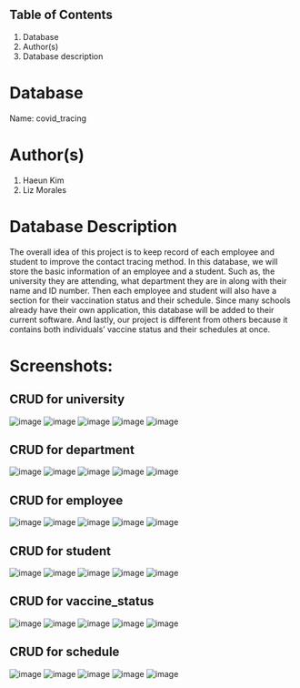 ## Table of Contents
1. Database
2. Author(s)
3. Database description

# Database
Name: covid_tracing

# Author(s)
1. Haeun Kim
2. Liz Morales 

# Database Description
The overall idea of this project is to keep record of each employee and student to improve the contact tracing method.
In this database, we will store the basic information of an employee and a student. Such as, the university they are attending, 
what department they are in along with their name and ID number. Then each employee and student will also have a section for
their vaccination status and their schedule. Since many schools already have their own application, this database will be added
to their current software. And lastly, our project is different from others because it contains both individuals’ vaccine status and their schedules at once. 

# Screenshots:

## CRUD for university
![image](https://user-images.githubusercontent.com/77253136/158458248-40ab9a71-ce4d-43c0-abb3-993f9a1a6375.png)
![image](https://user-images.githubusercontent.com/77253136/158457863-70099019-1a68-4aef-940a-296b9b02adf7.png)
![image](https://user-images.githubusercontent.com/77253136/156668694-6a4087e4-a2ba-4fce-9a51-d3f7aa0bf0ee.png)
![image](https://user-images.githubusercontent.com/77253136/156668706-65e91399-bee5-45bf-9470-9ae095961106.png)
![image](https://user-images.githubusercontent.com/77253136/156668729-08dedc18-0b87-4a8b-ba95-3d2aad6f362b.png)

## CRUD for department
![image](https://user-images.githubusercontent.com/77253136/158458295-0427e727-13af-491f-b995-ab9704a79ac9.png)
![image](https://user-images.githubusercontent.com/77253136/158457814-197ce598-9735-4c84-8a3d-0167c080af39.png)
![image](https://user-images.githubusercontent.com/77253136/156668849-88e021ec-6b50-4097-b89c-f850c9131295.png)
![image](https://user-images.githubusercontent.com/77253136/156668874-3046025a-675c-4014-bf3f-ecac08ffb04b.png)
![image](https://user-images.githubusercontent.com/77253136/156668900-bd7dbab4-97d9-4650-9f29-d4f3f75c4a0a.png)

## CRUD for employee
![image](https://user-images.githubusercontent.com/77253136/156668927-5b9afe7b-c1b3-4b87-8955-77a4b7617dca.png)
![image](https://user-images.githubusercontent.com/77253136/156668951-5dafb9a2-e5e4-4b5b-a441-3c9963876ad7.png)
![image](https://user-images.githubusercontent.com/77253136/156668966-b13dd46c-a855-4a9e-9157-72921532f1f4.png)
![image](https://user-images.githubusercontent.com/77253136/156668994-71b2ab65-30ff-4d2d-a59c-132c720d3171.png)
![image](https://user-images.githubusercontent.com/77253136/156669015-fcb2d5e7-9671-47f8-b09d-bb3a11520535.png)

## CRUD for student
![image](https://user-images.githubusercontent.com/52987614/157165294-942d784c-1a3c-4dc9-8d9e-0564e4321415.png)
![image](https://user-images.githubusercontent.com/52987614/157165399-1454e192-33e6-40ff-a5a4-c744b455e579.png)
![image](https://user-images.githubusercontent.com/52987614/157165438-850c079d-a104-4bf5-ac7e-8b888ba91769.png)
![image](https://user-images.githubusercontent.com/52987614/157165469-45e8a10b-72de-40d9-beda-24810cb19ae7.png)
![image](https://user-images.githubusercontent.com/52987614/157165498-951f93cb-9ff0-4f22-9509-a17dec427726.png)

## CRUD for vaccine_status
![image](https://user-images.githubusercontent.com/52987614/157165594-4b98bd0c-1f1c-4d55-b9d0-0885e46f7974.png)
![image](https://user-images.githubusercontent.com/52987614/157165629-476518f6-ced0-4e2e-b4bf-02509af53392.png)
![image](https://user-images.githubusercontent.com/52987614/157165654-d5d08d91-861a-48ed-aef2-983dab553318.png)
![image](https://user-images.githubusercontent.com/52987614/157165681-df71c302-29d1-498b-976d-46e5ff67fefb.png)
![image](https://user-images.githubusercontent.com/52987614/157165709-34e37710-fb5a-4114-854a-13338fd6656b.png)

## CRUD for schedule
![image](https://user-images.githubusercontent.com/52987614/157165848-52288af3-202a-44b8-9572-d365cd963f55.png)
![image](https://user-images.githubusercontent.com/52987614/157165895-d5c4aee3-7c2c-4d5a-83c1-efd7f3e71af6.png)
![image](https://user-images.githubusercontent.com/52987614/157165930-9fb28c97-6f61-40e9-b29c-3a2c32ffa7ca.png)
![image](https://user-images.githubusercontent.com/52987614/157165961-b5a24c24-6d82-4348-8d81-a2716abaf13f.png)
![image](https://user-images.githubusercontent.com/52987614/157165981-a32fa741-6a79-4e73-92ec-ec2b4251c77b.png)



